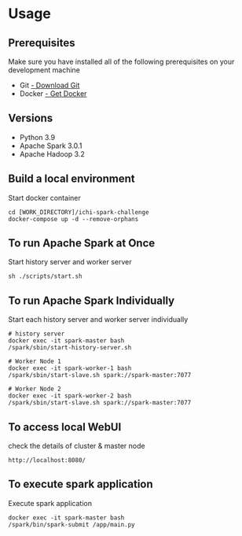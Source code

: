 # Usage

## Prerequisites
Make sure you have installed all of the following prerequisites on your development machine

- Git [- Download Git](https://git-scm.com/downloads)
- Docker [- Get Docker](https://docs.docker.com/get-docker/)

## Versions
- Python 3.9
- Apache Spark 3.0.1
- Apache Hadoop 3.2

## Build a local environment
Start docker container
```
cd [WORK_DIRECTORY]/ichi-spark-challenge
docker-compose up -d --remove-orphans
```

## To run Apache Spark at Once
Start history server and worker server
```
sh ./scripts/start.sh
```

## To run Apache Spark Individually
Start each history server and worker server individually
```
# history server
docker exec -it spark-master bash
/spark/sbin/start-history-server.sh
```
```
# Worker Node 1
docker exec -it spark-worker-1 bash
/spark/sbin/start-slave.sh spark://spark-master:7077
```
```
# Worker Node 2
docker exec -it spark-worker-2 bash
/spark/sbin/start-slave.sh spark://spark-master:7077
```

## To access local WebUI
check the details of cluster & master node
```
http://localhost:8080/
```

## To execute spark application
Execute spark application
```
docker exec -it spark-master bash
/spark/bin/spark-submit /app/main.py
```